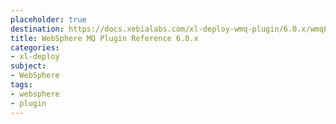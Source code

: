 ```yaml
---
placeholder: true
destination: https://docs.xebialabs.com/xl-deploy-wmq-plugin/6.0.x/wmqPluginManual.html
title: WebSphere MQ Plugin Reference 6.0.x
categories:
- xl-deploy
subject:
- WebSphere
tags:
- websphere
- plugin
---
```

